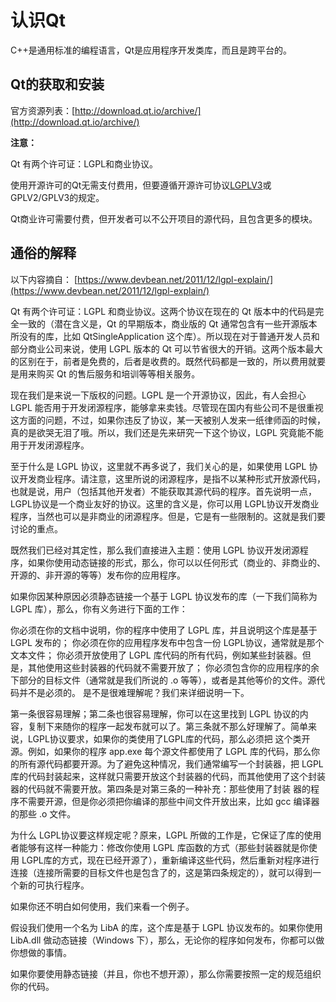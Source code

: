 # 认识Qt

C++是通用标准的编程语言，Qt是应用程序开发类库，而且是跨平台的。

## Qt的获取和安装

官方资源列表：[http://download.qt.io/archive/](http://download.qt.io/archive/)

**注意：** 

 Qt 有两个许可证：LGPL和商业协议。

使用开源许可的Qt无需支付费用，但要遵循开源许可协议[LGPLV3]( [https://baike.baidu.com/item/GNU%E5%AE%BD%E9%80%9A%E7%94%A8%E5%85%AC%E5%85%B1%E8%AE%B8%E5%8F%AF%E8%AF%81/1981243?fromtitle=LGPL&fromid=10583469](https://baike.baidu.com/item/GNU宽通用公共许可证/1981243?fromtitle=LGPL&fromid=10583469) )或GPLV2/GPLV3的规定。

Qt商业许可需要付费，但开发者可以不公开项目的源代码，且包含更多的模块。

## 通俗的解释

以下内容摘自： [https://www.devbean.net/2011/12/lgpl-explain/](https://www.devbean.net/2011/12/lgpl-explain/)

Qt 有两个许可证：LGPL 和商业协议。这两个协议在现在的 Qt 版本中的代码是完全一致的（潜在含义是，Qt 的早期版本，商业版的 Qt 通常包含有一些开源版本所没有的库，比如 QtSingleApplication 这个库）。所以现在对于普通开发人员和部分商业公司来说，使用 LGPL 版本的 Qt 可以节省很大的开销。这两个版本最大的区别在于，前者是免费的，后者是收费的。既然代码都是一致的，所以费用就要是用来购买 Qt 的售后服务和培训等等相关服务。

现在我们是来说一下版权的问题。LGPL 是一个开源协议，因此，有人会担心 LGPL 能否用于开发闭源程序，能够拿来卖钱。尽管现在国内有些公司不是很重视这方面的问题，不过，如果你违反了协议，某一天被别人发来一纸律师函的时候，真的是欲哭无泪了哦。所以，我们还是先来研究一下这个协议，LGPL 究竟能不能用于开发闭源程序。

至于什么是 LGPL 协议，这里就不再多说了，我们关心的是，如果使用 LGPL 协议开发商业程序。请注意，这里所说的闭源程序，是指不以某种形式开放源代码，也就是说，用户（包括其他开发者）不能获取其源代码的程序。首先说明一点，LGPL协议是一个商业友好的协议。这里的含义是，你可以用 LGPL协议开发商业程序，当然也可以是非商业的闭源程序。但是，它是有一些限制的。这就是我们要讨论的重点。

既然我们已经对其定性，那么我们直接进入主题：使用 LGPL 协议开发闭源程序，如果你使用动态链接的形式，那么，你可以以任何形式（商业的、非商业的、开源的、非开源的等等）发布你的应用程序。

如果你因某种原因必须静态链接一个基于 LGPL 协议发布的库（一下我们简称为 LGPL 库），那么，你有义务进行下面的工作：

你必须在你的文档中说明，你的程序中使用了 LGPL 库，并且说明这个库是基于 LGPL 发布的；
你必须在你的应用程序发布中包含一份 LGPL协议，通常就是那个文本文件；
你必须开放使用了 LGPL 库代码的所有代码，例如某些封装器。但是，其他使用这些封装器的代码就不需要开放了；
你必须包含你的应用程序的余下部分的目标文件（通常就是我们所说的 .o 等等），或者是其他等价的文件。源代码并不是必须的。
是不是很难理解呢？我们来详细说明一下。

第一条很容易理解；第二条也很容易理解，你可以在这里找到 LGPL 协议的内容，复制下来随你的程序一起发布就可以了。第三条就不那么好理解了。简单来说，LGPL协议要求，如果你的类使用了LGPL库的代码，那么必须把 这个类开源。例如，如果你的程序 app.exe 每个源文件都使用了 LGPL 库的代码，那么你的所有源代码都要开源。为了避免这种情况，我们通常编写一个封装器，把 LGPL库的代码封装起来，这样就只需要开放这个封装器的代码，而其他使用了这个封装器的代码就不需要开放。第四条是对第三条的一种补充：那些使用了封装 器的程序不需要开源，但是你必须把你编译的那些中间文件开放出来，比如 gcc 编译器的那些 .o 文件。

为什么 LGPL协议要这样规定呢？原来，LGPL 所做的工作是，它保证了库的使用者能够有这样一种能力：修改你使用 LGPL 库函数的方式（那些封装器就是你使用 LGPL库的方式，现在已经开源了），重新编译这些代码，然后重新对程序进行连接（连接所需要的目标文件也是包含了的，这是第四条规定的），就可以得到一 个新的可执行程序。

如果你还不明白如何使用，我们来看一个例子。

假设我们使用一个名为 LibA 的库，这个库是基于 LGPL 协议发布的。如果你使用 LibA.dll 做动态链接（Windows 下），那么，无论你的程序如何发布，你都可以做你想做的事情。

如果你要使用静态链接（并且，你也不想开源），那么你需要按照一定的规范组织你的代码。
